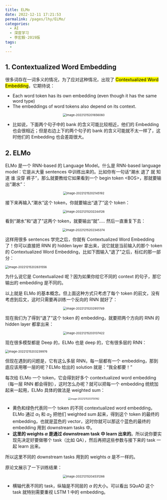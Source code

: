 ```yaml
---
title: ELMo
date: 2022-12-11 17:21:53
permalink: /pages/lhy/ELMo/
categories:
  - AI
  - 深度学习
  - 李宏毅-2019版
tags:
  - 
---
```


## 1. Contextualized Word Embedding

很多词存在一词多义的情况，为了应对这种情况，出现了 <mark>Contextualized Word Embedding</mark>，它期待说：

+ Each word token has its own embedding (even though it has the same word type)
+ The embeddings of word tokens also depend on its context.

<center><img src="C:\Users\yubin\AppData\Roaming\Typora\typora-user-images\image-20221215201656060.png" alt="image-20221215201656060" style="zoom:67%;" /></center>

+ 比如说，下面两个句子中的 bank 的含义可能比较相近，他们的 Embedding 也会很相近；但是右边上下的两个句子的 bank 的含义可能就不太一样了，这时他们的 Embedding 也会差距很大。

## 2. ELMo

ELMo 是一个 RNN-based 的 Language Model。什么是 RNN-based language model：它是从大量 sentences 中训练出来的。比如你有一句话“潮水 退了 就 知道 谁 没穿 裤子”，那么就要教给它如果看到一个 begin token \<BOS\>，那就要输出“潮水”：

<center><img src="https://notebook-img-1304596351.cos.ap-beijing.myqcloud.com/img/image-20221215202145192.png" alt="image-20221215202145192" style="zoom: 67%;" /></center>

接下来再输入“潮水”这个 token，你就要输出“退了”这个 token：

<center><img src="https://notebook-img-1304596351.cos.ap-beijing.myqcloud.com/img/image-20221215202244126.png" alt="image-20221215202244126" style="zoom:67%;" /></center>

看到“潮水”和“退了”这两个 token，就要输出“就”….. 然后一直重复下去：

<center><img src="https://notebook-img-1304596351.cos.ap-beijing.myqcloud.com/img/image-20221215202345374.png" alt="image-20221215202345374" style="zoom:67%;" /></center>

这样用很多 sentences 学完之后，你就有 Contextualized Word Embedding 了！你可以直接把 RNN 的 hidden layer 拿出来，说它就是当前输入的那个 token 的 Contextualized Word Embedding，比如下图输入“退了”之后，标红的那一部分：

<img src="https://notebook-img-1304596351.cos.ap-beijing.myqcloud.com/img/image-20221215202631556.png" alt="image-20221215202631556" style="zoom:67%;" />

为什么说它是 Contextualized 呢？因为如果你给它不同的 context 的句子，那它输出的 embedding 是不同的。

以上就是 ELMo 的基本概念。但上面这种方式只考虑了每个 token 的前文，没有考虑到后文，这时只需要再训练一个反向的 RNN 就好了：

<center><img src="https://notebook-img-1304596351.cos.ap-beijing.myqcloud.com/img/image-20221215202951749.png" alt="image-20221215202951749" style="zoom:67%;" /></center>

现在我们为了得到“退了”这个 token 的 embedding，就要把两个方向的 RNN 的 hidden layer 都拿出来：

<center><img src="https://notebook-img-1304596351.cos.ap-beijing.myqcloud.com/img/image-20221215203137422.png" alt="image-20221215203137422" style="zoom:67%;" /></center>

现在很多模型都是 Deep 的，ELMo 也是 deep 的，它有很多层的 RNN：

<img src="https://notebook-img-1304596351.cos.ap-beijing.myqcloud.com/img/image-20221215203239976.png" alt="image-20221215203239976" style="zoom:67%;" />

但现在遇到的问题是，它有这么多层 RNN，每一层都有一个 embedding，那到底应该用哪一层的呢？ELMo 给出的 solution 就是：“我全都要！”

每次给 ELMo 一个 token，它会得到好多个 contextualized word embedding（每一层 RNN 都会得到），这时怎么办呢？就可以把每一个 embedding 统统加起来一起用，ELMo 具体的做法是 weighted sum：

<center><img src="https://notebook-img-1304596351.cos.ap-beijing.myqcloud.com/img/image-20221215203700162.png" alt="image-20221215203700162" style="zoom: 50%;" /></center>

+ 黄色和绿色代表同一个 token 的不同 contextualized word embedding，ELMo 通过 $\alpha_1$ 和 $\alpha_2$ 把他们 weighted sum 起来，得到这个 token 的最终的 embedding，也就是蓝色的 vector，这时你就可以那这个蓝色的最终的 embedding 用到 downstream tasks 中。
+ **这里的 weights $\alpha$ 是通过 downstream task 中 learn 出来的**。所以说你要实现先决定好要做哪个 task（比如 QA），然后再把这些参数与接下来的 task 一起 learn 出来。

所以这里不同的 downstream tasks 用到的 weights $\alpha$ 是不一样的。

原论文展示了一下训练结果：

<center><img src="https://notebook-img-1304596351.cos.ap-beijing.myqcloud.com/img/image-20221215204531266.png" alt="image-20221215204531266" style="zoom:67%;" /></center>

+ 横轴代表不同的 task，纵轴是不同层的 $\alpha$ 的大小。可以看出 SQuAD 这个 task 就特别需要重视 LSTM 1 中的 embedding。

